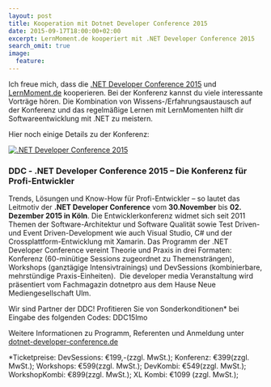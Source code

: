```yaml
---
layout: post
title: Kooperation mit Dotnet Developer Conference 2015
date: 2015-09-17T18:00:00+02:00
excerpt: LernMoment.de kooperiert mit .NET Developer Conference 2015
search_omit: true
image:
  feature: 
---
```


Ich freue mich, dass die [.NET Developer Conference 2015](http://www.dotnet-developer-conference.de/) und [LernMoment.de](/) kooperieren. Bei der Konferenz kannst du viele interessante Vorträge hören. Die Kombination von Wissens-/Erfahrungsaustausch auf der Konferenz und das regelmäßige Lernen mit LernMomenten hilft dir Softwareentwicklung mit .NET zu meistern.

Hier noch einige Details zu der Konferenz:

<a href="http://www.dotnet-developer-conference.de/" target="_blank">
<img src="{{ site.url }}/images/Logo_DDC_2015.jpg" alt=".NET Developer Conference 2015">
</a>

### DDC - .NET Developer Conference 2015  – Die Konferenz für Profi-Entwickler

Trends, Lösungen und Know-How für Profi-Entwickler – so lautet das Leitmotiv der **.NET Developer Conference** vom **30.November** bis **02. Dezember 2015 in Köln**.
Die Entwicklerkonferenz widmet sich seit 2011 Themen der Software-Architektur und Software Qualität sowie Test Driven-und Event Driven-Development wie auch Visual Studio, C# und der Crossplattform-Entwicklung mit Xamarin. Das Programm der .NET Developer Conference vereint Theorie und Praxis in drei Formaten: Konferenz (60-minütige Sessions zugeordnet zu Themensträngen), Workshops (ganztägige Intensivtrainings) und DevSessions (kombinierbare, mehrstündige Praxis-Einheiten). 
Die developer media Veranstaltung wird präsentiert vom Fachmagazin dotnetpro aus dem Hause Neue Mediengesellschaft Ulm.

Wir sind Partner der DDC! Profitieren Sie von Sonderkonditionen* bei Eingabe des folgenden Codes: DDC15lmo

Weitere Informationen zu Programm, Referenten und Anmeldung unter [dotnet-developer-conference.de](http://www.dotnet-developer-conference.de/)

*Ticketpreise: DevSessions: €199,-(zzgl. MwSt.); Konferenz: €399(zzgl. MwSt.); Workshops: €599(zzgl. MwSt.); DevKombi: €549(zzgl. MwSt.); WorkshopKombi: €899(zzgl. MwSt.); XL Kombi: €1099 (zzgl. MwSt.);


